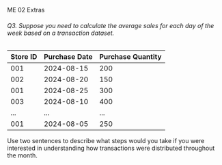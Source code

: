 ME 02 Extras





###### Q3. Suppose you need to calculate the average sales for each day of the week based on a transaction dataset. 

| Store ID | Purchase Date | Purchase Quantity |
| -------- | ------------- | ----------------- |
| 001      | 2024-08-15    | 200               |
| 002      | 2024-08-20    | 150               |
| 001      | 2024-08-25    | 300               |
| 003      | 2024-08-10    | 400               |
| ...      | ...           | ...               |
| 001      | 2024-08-05    | 250               |

Use two sentences to describe what steps would you take if you were interested in understanding how transactions were distributed throughout the month.



